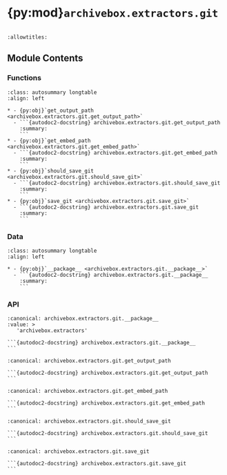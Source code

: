# {py:mod}`archivebox.extractors.git`

```{py:module} archivebox.extractors.git
```

```{autodoc2-docstring} archivebox.extractors.git
:allowtitles:
```

## Module Contents

### Functions

````{list-table}
:class: autosummary longtable
:align: left

* - {py:obj}`get_output_path <archivebox.extractors.git.get_output_path>`
  - ```{autodoc2-docstring} archivebox.extractors.git.get_output_path
    :summary:
    ```
* - {py:obj}`get_embed_path <archivebox.extractors.git.get_embed_path>`
  - ```{autodoc2-docstring} archivebox.extractors.git.get_embed_path
    :summary:
    ```
* - {py:obj}`should_save_git <archivebox.extractors.git.should_save_git>`
  - ```{autodoc2-docstring} archivebox.extractors.git.should_save_git
    :summary:
    ```
* - {py:obj}`save_git <archivebox.extractors.git.save_git>`
  - ```{autodoc2-docstring} archivebox.extractors.git.save_git
    :summary:
    ```
````

### Data

````{list-table}
:class: autosummary longtable
:align: left

* - {py:obj}`__package__ <archivebox.extractors.git.__package__>`
  - ```{autodoc2-docstring} archivebox.extractors.git.__package__
    :summary:
    ```
````

### API

````{py:data} __package__
:canonical: archivebox.extractors.git.__package__
:value: >
   'archivebox.extractors'

```{autodoc2-docstring} archivebox.extractors.git.__package__
```

````

````{py:function} get_output_path()
:canonical: archivebox.extractors.git.get_output_path

```{autodoc2-docstring} archivebox.extractors.git.get_output_path
```
````

````{py:function} get_embed_path(archiveresult=None)
:canonical: archivebox.extractors.git.get_embed_path

```{autodoc2-docstring} archivebox.extractors.git.get_embed_path
```
````

````{py:function} should_save_git(link: archivebox.index.schema.Link, out_dir: typing.Optional[pathlib.Path] = None, overwrite: typing.Optional[bool] = False) -> bool
:canonical: archivebox.extractors.git.should_save_git

```{autodoc2-docstring} archivebox.extractors.git.should_save_git
```
````

````{py:function} save_git(link: archivebox.index.schema.Link, out_dir: typing.Optional[pathlib.Path] = None, timeout: int = GIT_CONFIG.GIT_TIMEOUT) -> archivebox.index.schema.ArchiveResult
:canonical: archivebox.extractors.git.save_git

```{autodoc2-docstring} archivebox.extractors.git.save_git
```
````
